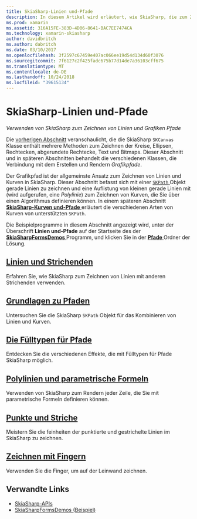 ```yaml
---
title: SkiaSharp-Linien und-Pfade
description: In diesem Artikel wird erläutert, wie SkiaSharp, die zum Zeichnen von Linien und Grafikpfade in Xamarin.Forms-Anwendungen verwenden, und dies mit Beispielcode veranschaulicht.
ms.prod: xamarin
ms.assetid: 316A15FE-383D-4D06-8641-BAC7EE7474CA
ms.technology: xamarin-skiasharp
author: davidbritch
ms.author: dabritch
ms.date: 03/10/2017
ms.openlocfilehash: 3f2597c67459e407ac066ee19d54d134d60f3076
ms.sourcegitcommit: 7f6127c2f425fadc675b77d14de7a36103cff675
ms.translationtype: MT
ms.contentlocale: de-DE
ms.lasthandoff: 10/24/2018
ms.locfileid: "39615134"
---
```

# <a name="skiasharp-lines-and-paths"></a>SkiaSharp-Linien und-Pfade

_Verwenden von SkiaSharp zum Zeichnen von Linien und Grafiken Pfade_

Die [vorherigen Abschnitt](~/xamarin-forms/user-interface/graphics/skiasharp/basics/index.md) veranschaulicht, die die SkiaSharp `SKCanvas` Klasse enthält mehrere Methoden zum Zeichnen der Kreise, Ellipsen, Rechtecken, abgerundete Rechtecke, Text und Bitmaps. Dieser Abschnitt und in späteren Abschnitten behandelt die verschiedenen Klassen, die Verbindung mit dem Erstellen und Rendern *Grafikpfade*.

Der Grafikpfad ist der allgemeinste Ansatz zum Zeichnen von Linien und Kurven in SkiaSharp. Dieser Abschnitt befasst sich mit einer [ `SKPath` ](xref:SkiaSharp.SKPath) Objekt gerade Linien zu zeichnen und eine Auflistung von kleinen gerade Linien mit (wird aufgerufen, eine *Polylinie*) zum Zeichnen von Kurven, die Sie über einen Algorithmus definieren können. In einem späteren Abschnitt [ **SkiaSharp-Kurven und-Pfade** ](../curves/index.md) erläutert die verschiedenen Arten von Kurven von unterstützten `SKPath`.

Die Beispielprogramme in diesem Abschnitt angezeigt wird, unter der Überschrift **Linien und-Pfade** auf der Startseite des der [ **SkiaSharpFormsDemos** ](https://developer.xamarin.com/samples/xamarin-forms/SkiaSharpForms/Demos/) Programm, und klicken Sie in der [ **Pfade** ](https://github.com/xamarin/xamarin-forms-samples/tree/master/SkiaSharpForms/Demos/Demos/SkiaSharpFormsDemos/Paths) Ordner der Lösung.

## <a name="lines-and-stroke-capslinesmd"></a>[Linien und Strichenden](lines.md)

Erfahren Sie, wie SkiaSharp zum Zeichnen von Linien mit anderen Strichenden verwenden.

## <a name="path-basicspathsmd"></a>[Grundlagen zu Pfaden](paths.md)

Untersuchen Sie die SkiaSharp `SKPath` Objekt für das Kombinieren von Linien und Kurven.

## <a name="the-path-fill-typesfill-typesmd"></a>[Die Fülltypen für Pfade](fill-types.md)

Entdecken Sie die verschiedenen Effekte, die mit Fülltypen für Pfade SkiaSharp möglich.

## <a name="polylines-and-parametric-equationspolylinesmd"></a>[Polylinien und parametrische Formeln](polylines.md)

Verwenden von SkiaSharp zum Rendern jeder Zeile, die Sie mit parametrische Formeln definieren können.

## <a name="dots-and-dashesdotsmd"></a>[Punkte und Striche](dots.md)

Meistern Sie die feinheiten der punktierte und gestrichelte Linien im SkiaSharp zu zeichnen.

## <a name="finger-paintingfinger-paintmd"></a>[Zeichnen mit Fingern](finger-paint.md)

Verwenden Sie die Finger, um auf der Leinwand zeichnen.


## <a name="related-links"></a>Verwandte Links

- [SkiaSharp-APIs](https://docs.microsoft.com/dotnet/api/skiasharp)
- [SkiaSharpFormsDemos (Beispiel)](https://developer.xamarin.com/samples/xamarin-forms/SkiaSharpForms/Demos/)
